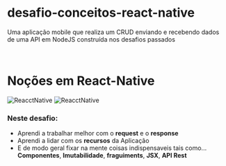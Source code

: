 # desafio-conceitos-react-native
Uma aplicação mobile que realiza um CRUD enviando e recebendo dados de uma API em NodeJS construída nos desafios passados

<html lang="en"><head>
    <meta charset="utf-8">
    <meta name="viewport" content="width=device-width, initial-scale=1, shrink-to-fit=no">
    <meta name="description" content="">
    <meta name="author" content="">
    <link rel="icon" href="https://weslleymendes.com.br/img/logo.png">
   <br>
    <link rel="canonical" href="https://weslleymendes.com.br/img/logo.png">
  </head>
  <body>
  <h1> Noções em React-Native </h1>
  <img src="https://www.mundojs.com.br/wp-content/uploads/2019/07/reactnative.jpg" alt="ReacctNative" >
  <img src="prints/desafioreactNative.mp4" alt="ReacctNative" >
 
  <h3>Neste desafio: </h3>
  <ul>
  <li>Aprendi a trabalhar melhor com o <b>request</b> e o <b>response</b></li>
  <li>Aprendi a lidar com os <b>recursos</b> da Aplicação</li>
  <li>E de modo geral fixar na mente coisas indispensaveis tais como... 
  <b>Componentes</b>, 
  <b>Imutabilidade</b>,
  <b>fraguiments</b>, 
  <b>JSX</b>,
  <b>API Rest</b>
  </li>
</ul>
</body>
</html>
